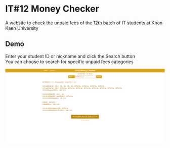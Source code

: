 # IT#12 Money Checker

A website to check the unpaid fees of the 12th batch of IT students at Khon Kaen University

## Demo

Enter your student ID or nickname and click the Search button\
You can choose to search for specific unpaid fees categories

![alt text](demo/screenshot.png)
